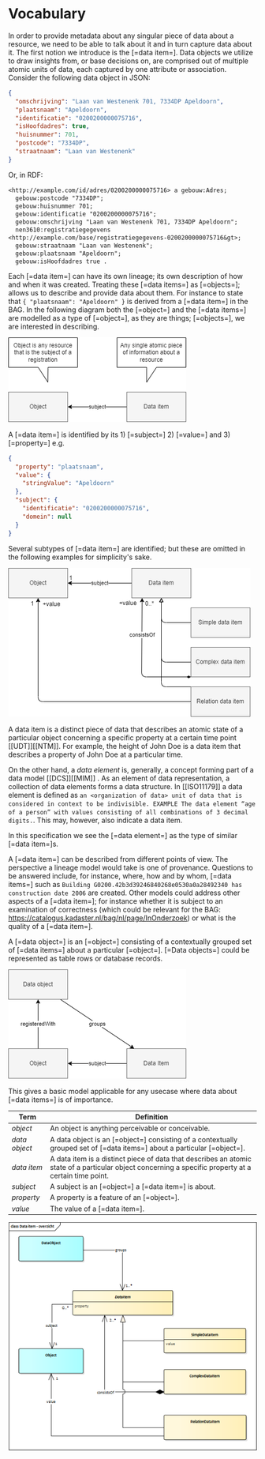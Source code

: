 
# Vocabulary


In order to provide metadata about any singular piece of data about a resource, we need to be able to talk about it and in turn capture data about it. The first notion we introduce is the [=data item=]. Data objects we utilize to draw insights from, or base decisions on, are comprised out of multiple atomic units of data, each captured by one attribute or association. Consider the following data object in JSON:

```json
{
  "omschrijving": "Laan van Westenenk 701, 7334DP Apeldoorn",
  "plaatsnaam": "Apeldoorn",
  "identificatie": "0200200000075716",
  "isHoofdadres": true,
  "huisnummer": 701,
  "postcode": "7334DP",
  "straatnaam": "Laan van Westenenk"
}
```

Or, in RDF:

```turtle
<http://example.com/id/adres/0200200000075716> a gebouw:Adres;
  gebouw:postcode "7334DP";
  gebouw:huisnummer 701;
  gebouw:identificatie "0200200000075716";
  gebouw:omschrijving "Laan van Westenenk 701, 7334DP Apeldoorn";
  nen3610:registratiegegevens <http://example.com/base/registratiegegevens-0200200000075716&gt>;
  gebouw:straatnaam "Laan van Westenenk";
  gebouw:plaatsnaam "Apeldoorn";
  gebouw:isHoofdadres true .
```

Each [=data item=] can have its own lineage; its own description of how and when it was created. Treating these [=data items=] as [=objects=]; allows us to describe and provide data about them. For instance to state that `{ "plaatsnaam": "Apeldoorn" }` is derived from a [=data item=] in the BAG. 
In the following diagram both the [=object=] and the [=data items=] are modelled as a type of [=object=], as they are things; [=objects=], we are interested in describing.

![](media/level1.1.png "Data items provide data about objects")

A [=data item=] is identified by its 1) [=subject=] 2) [=value=] and 3) [=property=]
e.g.

```json
{
  "property": "plaatsnaam",
  "value": {
    "stringValue": "Apeldoorn"
  },
  "subject": {
    "identificatie": "0200200000075716",
    "domein": null
  }
}
```

Several subtypes of [=data item=] are identified; but these are omitted in the following examples for simplicity's sake.

![](media/level1.2.png "Several types of data items")

<aside class="note" title="Data item vs. Data element">
A data item is a distinct piece of data that describes an atomic state of a particular object concerning a specific property at a certain time point [[UDT]][[NTM]]. For example, the height of John Doe is a data item that describes a property of John Doe at a particular time.

On the other hand, a <dfn>data element</dfn> is, generally, a concept forming part of a data model [[DCS]][[MIM]] . As an element of data representation, a collection of data elements forms a data structure. In [[ISO11179]] a data element is defined as `an <organization of data> unit of data that is considered in context to be indivisible. EXAMPLE The data element “age of a person” with values consisting of all combinations of 3 decimal digits.`. This may, however, also indicate a data item.

In this specification we see the [=data element=] as the type of similar [=data item=]s.
</aside>

A [=data item=] can be described from different points of view. The perspective a lineage model would take is one of provenance. Questions to be answered include, for instance, where, how and by whom, [=data items=] such as `Building G0200.42b3d39246840268e0530a0a28492340 has construction date 2006` are created. Other models could address other aspects of a [=data item=]; for instance whether it is subject to an examination of correctness (which could be relevant for the BAG: https://catalogus.kadaster.nl/bag/nl/page/InOnderzoek) or what is the quality of a [=data item=]. 

A [=data object=] is an [=object=] consisting of a contextually grouped set of [=data items=] about a particular [=object=]. [=Data objects=] could be represented as table rows or database records.

![](media/level1.3.png "A Data object consists of data items describing an object")

This gives a basic model applicable for any usecase where data about [=data items=] is of importance.

| Term                   | Definition                                                                                                                                            |
| ---------------------- | ----------------------------------------------------------------------------------------------------------------------------------------------------- |
| <dfn>object</dfn>      | An object is anything perceivable or conceivable.                                                                                                     |
| <dfn>data object</dfn> | A data object is an [=object=] consisting of a contextually grouped set of [=data items=] about a particular [=object=].                              |
| <dfn>data item</dfn>   | A data item is a distinct piece of data that describes an atomic state of a particular object concerning a specific property at a certain time point. |
| <dfn>subject</dfn>     | A subject is an [=object=] a [=data item=] is about.                                                                                                  |
| <dfn>property</dfn>    | A property is a feature of an [=object=].                                                                                                             |
| <dfn>value</dfn>       | The value of a [=data item=].                                                                                                                         |

![](media/DataItem.png "Basic model of object and related data by different type of data items")
